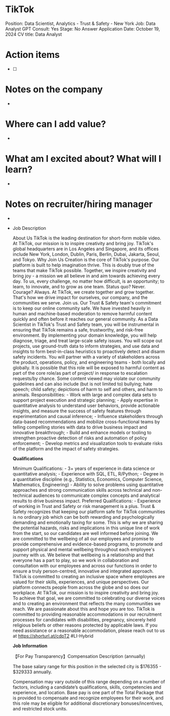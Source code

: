 # TikTok

Position: Data Scientist, Analytics - Trust & Safety - New York
Job: Data Analyst
GPT Consult: Yes
Stage: No Answer
Application Date: October 19, 2024
CV title: Data Analyst

# Action items

- [ ]  

# Notes on the company

- 

# Where can I add value?

- 

# What am I excited about? What will I learn?

- 

# Notes on recruiter/hiring manager

- 

- Job Description
    
    About Us TikTok is the leading destination for short-form mobile video. At TikTok, our mission is to inspire creativity and bring joy. TikTok's global headquarters are in Los Angeles and Singapore, and its offices include New York, London, Dublin, Paris, Berlin, Dubai, Jakarta, Seoul, and Tokyo. Why Join Us Creation is the core of TikTok's purpose. Our platform is built to help imagination thrive. This is doubly true of the teams that make TikTok possible. Together, we inspire creativity and bring joy - a mission we all believe in and aim towards achieving every day. To us, every challenge, no matter how difficult, is an opportunity; to learn, to innovate, and to grow as one team. Status quo? Never. Courage? Always. At TikTok, we create together and grow together. That's how we drive impact for ourselves, our company, and the communities we serve. Join us. Our Trust & Safety team's commitment is to keep our online community safe. We have invested heavily in human and machine-based moderation to remove harmful content quickly and often before it reaches our general community. As a Data Scientist in TikTok's Trust and Safety team, you will be instrumental in ensuring that TikTok remains a safe, trustworthy, and risk-free environment. By implementing your domain knowledge, you will help diagnose, triage, and treat large-scale safety issues. You will scope out projects, use ground-truth data to inform strategies, and use data and insights to form best-in-class heuristics to proactively detect and disarm safety incidents. You will partner with a variety of stakeholders across the product, operations, policy, and engineering teams - both locally and globally. It is possible that this role will be exposed to harmful content as part of the core role/as part of project/ in response to escalation requests/by chance. Some content viewed may violate our community guidelines and can also include (but is not limited to) bullying; hate speech; child safety; depictions of harm to self and others, and harm to animals. Responsibilities: - Work with large and complex data sets to support project execution and strategic planning; - Apply expertise in quantitative analysis to understand user behaviors, provide actionable insights, and measure the success of safety features through experimentation and causal inference; - Influence stakeholders through data-based recommendations and mobilize cross-functional teams by telling compelling stories with data to drive business impact and innovative breakthrough; - Build and enhance models or tooling to strengthen proactive detection of risks and automation of policy enforcement; - Develop metrics and visualization tools to evaluate risks of the platform and the impact of safety strategies.
    
    **Qualifications**
    
    Minimum Qualifications: - 3+ years of experience in data science or quantitative analysis; - Experience with SQL, ETL, R/Python; - Degree in a quantitative discipline (e.g., Statistics, Economics, Computer Science, Mathematics, Engineering) - Ability to solve problems using quantitative approaches and strong communication skills across technical and non-technical audiences to communicate complex concepts and analytical results to drive business impact. Preferred Qualifications: - Experience of working in Trust and Safety or risk management is a plus. Trust & Safety recognizes that keeping our platform safe for TikTok communities is no ordinary job which can be both rewarding and psychologically demanding and emotionally taxing for some. This is why we are sharing the potential hazards, risks and implications in this unique line of work from the start, so our candidates are well informed before joining. We are committed to the wellbeing of all our employees and promise to provide comprehensive and evidence-based programs, to promote and support physical and mental wellbeing throughout each employee's journey with us. We believe that wellbeing is a relationship and that everyone has a part to play, so we work in collaboration and consultation with our employees and across our functions in order to ensure a truly person-centred, innovative and integrated approach. TikTok is committed to creating an inclusive space where employees are valued for their skills, experiences, and unique perspectives. Our platform connects people from across the globe and so does our workplace. At TikTok, our mission is to inspire creativity and bring joy. To achieve that goal, we are committed to celebrating our diverse voices and to creating an environment that reflects the many communities we reach. We are passionate about this and hope you are too. TikTok is committed to providing reasonable accommodations in our recruitment processes for candidates with disabilities, pregnancy, sincerely held religious beliefs or other reasons protected by applicable laws. If you need assistance or a reasonable accommodation, please reach out to us at https://shorturl.at/cdpT2 #LI-Hybrid
    
    **Job Information**
    
    【For Pay Transparency】Compensation Description (annually)
    
    The base salary range for this position in the selected city is $176355 - $329333 annually.​
    
    Compensation may vary outside of this range depending on a number of factors, including a candidate’s qualifications, skills, competencies and experience, and location. Base pay is one part of the Total Package that is provided to compensate and recognize employees for their work, and this role may be eligible for additional discretionary bonuses/incentives, and restricted stock units.​